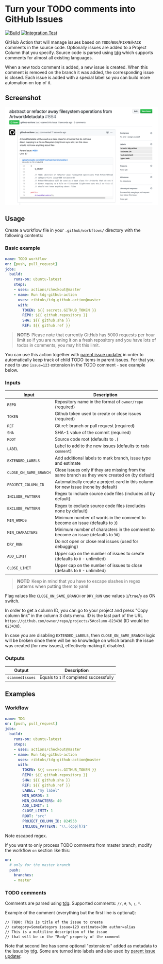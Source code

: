 # Turn your TODO comments into GitHub Issues

[![Build](https://github.com/ribtoks/tdg-github-action/workflows/Build/badge.svg)](https://github.com/ribtoks/tdg-github-action/actions)
[![Integration Test](https://github.com/ribtoks/tdg-github-action/workflows/Integration%20Test/badge.svg)](https://github.com/ribtoks/tdg-github-action/actions)

GitHub Action that will manage issues based on `TODO`/`BUG`/`FIXME`/`HACK` comments in the source code. Optionally issues are added to a Project Column that you specify. Source code is parsed using [tdg](https://github.com/ribtoks/tdg) which supports comments for almost all existing languages.

When a new todo comment is added, a new issue is created. When this comment is removed on the branch it was added, the corresponding issue is closed. Each issue is added with a special label so you can build more automation on top of it.

## Screenshot

![TDG result](screenshot.png "Example of created issue")

## Usage

Create a workflow file in your `.github/workflows/` directory with the following contents:

### Basic example

```yaml
name: TODO workflow
on: [push, pull_request]
jobs:
  build:
    runs-on: ubuntu-latest
    steps:
    - uses: actions/checkout@master
    - name: Run tdg-github-action
      uses: ribtoks/tdg-github-action@master
      with:
        TOKEN: ${{ secrets.GITHUB_TOKEN }}
        REPO: ${{ github.repository }}
        SHA: ${{ github.sha }}
        REF: ${{ github.ref }}
```

> **NOTE:** Please note that currently GitHub has 5000 requests per hour limit so if you are running it on a fresh repository and you have lots of todos in comments, you may hit this limit.

You can use this action together with [parent issue updater](https://github.com/ribtoks/parent-issue-update) in order to automatically keep track of child TODO items in parent issues. For that you need to use `issue=123` extension in the TODO comment - see example below.

### Inputs

| Input                                             | Description                                        |
|------------------------------------------------------|-----------------------------------------------|
| `REPO`  | Repository name in the format of `owner/repo` (required)   |
| `TOKEN`  | Github token used to create or close issues (required)  |
| `REF`  | Git ref: branch or pull request (required)|
| `SHA`  | SHA-1 value of the commit (required) |
| `ROOT`  | Source code root (defaults to `.`) |
| `LABEL`  | Label to add to the new issues (defaults to `todo comment`) |
| `EXTENDED_LABELS`  | Add additional labels to mark branch, issue type and estimate |
| `CLOSE_ON_SAME_BRANCH`  | Close issues only if they are missing from the same branch as they were created on (by default) |
| `PROJECT_COLUMN_ID`  | Automatically create a project card in this column for new issue (none by default) |
| `INCLUDE_PATTERN`  | Regex to include source code files (includes all by default) |
| `EXCLUDE_PATTERN`  | Regex to exclude source code files (excludes none by default) |
| `MIN_WORDS`  | Minimum number of words in the comment to become an issue (defaults to `3`) |
| `MIN_CHARACTERS`  | Minimum number of characters in the comment to become an issue (defaults to `30`) |
| `DRY_RUN`  | Do not open or close real issues (used for debugging) |
| `ADD_LIMIT`  | Upper cap on the number of issues to create (defaults to `0` - unlimited) |
| `CLOSE_LIMIT`  | Upper cap on the number of issues to close (defaults to `0` - unlimited) |

> **NOTE:** Keep in mind that you have to escape slashes in regex patterns when putting them to yaml

Flag values like `CLOSE_ON_SAME_BRANCH` or `DRY_RUN` use values `1`/`true`/`y` as ON switch.

In order to get a column ID, you can go to your project and press "Copy column link" in the column 3 dots menu. ID is the last part of the URL `https://github.com/owner/repo/projects/5#column-823438` (ID would be `823438`).

In case you are disabling `EXTENDED_LABELS`, then `CLOSE_ON_SAME_BRANCH` logic will be broken since there will be no knowledge on which branch the issue was created (for new issues), effectively making it disabled.

### Outputs

| Output                                             | Description                                        |
|------------------------------------------------------|-----------------------------------------------|
| `scannedIssues`  | Equals to `1` if completed successfully    |

## Examples

### Workflow

```yaml
name: TDG
on: [push, pull_request]
jobs:
  build:
    runs-on: ubuntu-latest
    steps:
    - uses: actions/checkout@master
    - name: Run tdg-github-action
      uses: ribtoks/tdg-github-action@master
      with:
        TOKEN: ${{ secrets.GITHUB_TOKEN }}
        REPO: ${{ github.repository }}
        SHA: ${{ github.sha }}
        REF: ${{ github.ref }}
        LABEL: "my label"
        MIN_WORDS: 3
        MIN_CHARACTERS: 40
        ADD_LIMIT: 1
        CLOSE_LIMIT: 1
        ROOT: "src"
        PROJECT_COLUMN_ID: 824533
        INCLUDE_PATTERN: "\\.(cpp|h)$"
```

Note escaped regex.

If you want to only process TODO comments from master branch, modify the workflow `on` section like this:

```yaml
on:
  # only for the master branch
  push:
    branches:
    - master
```

### TODO comments

Comments are parsed using [tdg](https://github.com/ribtoks/tdg). Supported comments: `//`, `#`, `%`, `;`, `*`.

Example of the comment (everything but the first line is optional):

    // TODO: This is title of the issue to create
    // category=SomeCategory issue=123 estimate=30m author=alias
    // This is a multiline description of the issue
    // that will be in the "Body" property of the comment

Note that second line has some optional "extensions" added as metadata to the issue by [tdg](https://github.com/ribtoks/tdg). Some are turned into labels and also used by [parent issue updater](https://github.com/ribtoks/parent-issue-update).
